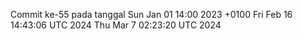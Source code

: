 Commit ke-55 pada tanggal Sun Jan 01 14:00 2023 +0100
Fri Feb 16 14:43:06 UTC 2024
Thu Mar  7 02:23:20 UTC 2024
